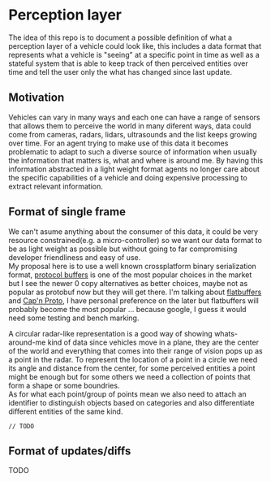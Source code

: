 # Perception layer

The idea of this repo is to document a possible definition of what a perception layer of a vehicle could look like, this includes a data format that represents what a vehicle is "seeing" at a specific point in time as well as a stateful system that is able to keep track of then perceived entities over time and tell the user only the what has changed since last update.     

## Motivation

Vehicles can vary in many ways and each one can have a range of sensors that allows them to perceive the world in many diferent ways, data could come from cameras, radars, lidars, ultrasounds and the list keeps growing over time. For an agent trying to make use of this data it becomes problematic to adapt to such a diverse source of information when usually the information that matters is, what and where is around me. By having this information abstracted in a light weight format agents no longer care about the specific capabilities of a vehicle and doing expensive processing to extract relevant information.

## Format of single frame

We can't asume anything about the consumer of this data, it could be very resource constrained(e.g. a micro-controller) so we want our data format to be as light weight as possible but without going to far compromising developer friendliness and easy of use.  
My proposal here is to use a well known crossplatform binary serialization format, [protocol buffers](https://developers.google.com/protocol-buffers/) is one of the most popular choices in the market but I see the newer 0 copy alternatives as better choices, maybe not as popular as protobuf now but they will get there. I'm talking about [flatbuffers](https://google.github.io/flatbuffers/) and [Cap'n Proto](https://capnproto.org/), I have personal preference on the later but flatbuffers will probably become the most popular ... because google, I guess it would need some testing and bench marking.

A circular radar-like representation is a good way of showing whats-around-me kind of data since vehicles move in a plane, they are the center of the world and everything that comes into their range of vision pops up as a point in the radar. To represent the location of a point in a circle we need its angle and distance from the center, for some perceived entities a point might be enough but for some others we need a collection of points that form a shape or some boundries.  
As for what each point/group of points mean we also need to attach an identifier to distinguish objects based on categories and also differentiate different entities of the same kind.

```
// TODO
```

## Format of updates/diffs
TODO
